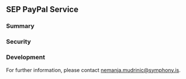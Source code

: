 ## SEP PayPal Service

### Summary

### Security

### Development
For further information, please contact nemanja.mudrinic@symphony.is.